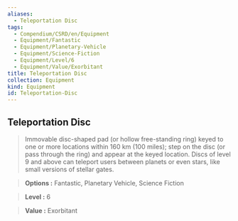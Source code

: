 ```yaml
---
aliases:
  - Teleportation Disc
tags:
  - Compendium/CSRD/en/Equipment
  - Equipment/Fantastic
  - Equipment/Planetary-Vehicle
  - Equipment/Science-Fiction
  - Equipment/Level/6
  - Equipment/Value/Exorbitant
title: Teleportation Disc
collection: Equipment
kind: Equipment
id: Teleportation-Disc
---
```

## Teleportation Disc    
    
>Immovable disc-shaped pad (or hollow free-standing ring) keyed to one or more locations within 160 km (100 miles); step on the disc (or pass through the ring) and appear at the keyed location. Discs of level 9 and above can teleport users between planets or even stars, like small versions of stellar gates.    
> **Options :** Fantastic, Planetary Vehicle, Science Fiction    
> **Level :** 6    
> **Value :** Exorbitant
